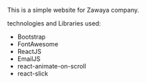 This is a simple website for Zawaya company.

technologies and Libraries used:
- Bootstrap
- FontAwesome
- ReactJS
- EmailJS
- react-animate-on-scroll
- react-slick
  

